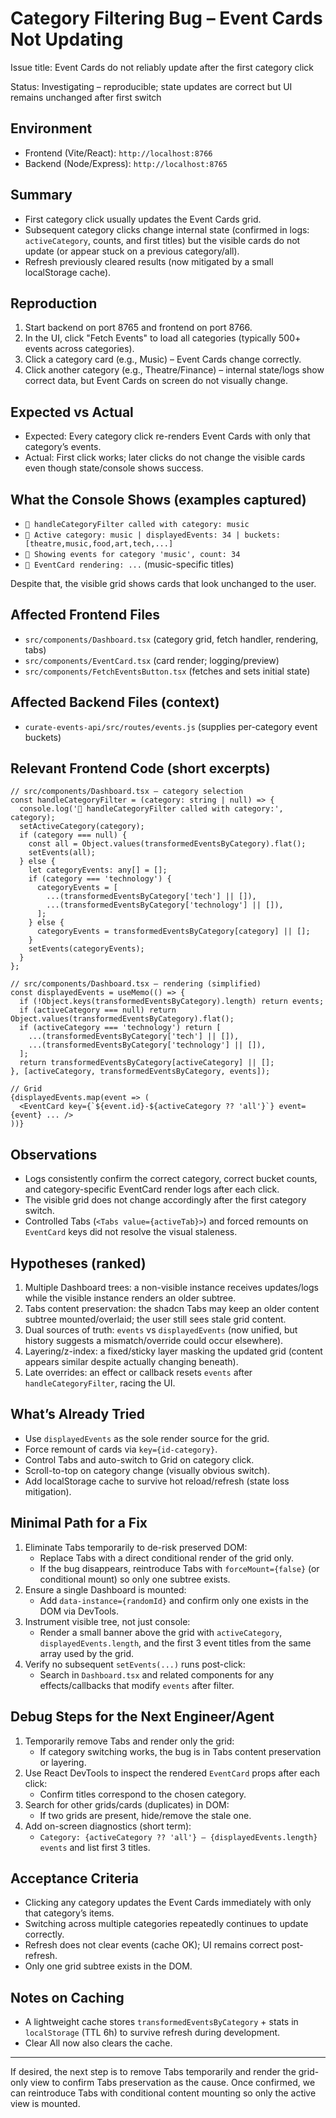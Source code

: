 # Category Filtering Bug – Event Cards Not Updating

Issue title: Event Cards do not reliably update after the first category click

Status: Investigating – reproducible; state updates are correct but UI remains unchanged after first switch

## Environment
- Frontend (Vite/React): `http://localhost:8766`
- Backend (Node/Express): `http://localhost:8765`

## Summary
- First category click usually updates the Event Cards grid.
- Subsequent category clicks change internal state (confirmed in logs: `activeCategory`, counts, and first titles) but the visible cards do not update (or appear stuck on a previous category/all).
- Refresh previously cleared results (now mitigated by a small localStorage cache).

## Reproduction
1. Start backend on port 8765 and frontend on port 8766.
2. In the UI, click "Fetch Events" to load all categories (typically 500+ events across categories).
3. Click a category card (e.g., Music) – Event Cards change correctly.
4. Click another category (e.g., Theatre/Finance) – internal state/logs show correct data, but Event Cards on screen do not visually change.

## Expected vs Actual
- Expected: Every category click re-renders Event Cards with only that category’s events.
- Actual: First click works; later clicks do not change the visible cards even though state/console shows success.

## What the Console Shows (examples captured)
- `🎯 handleCategoryFilter called with category: music`
- `🧭 Active category: music | displayedEvents: 34 | buckets: [theatre,music,food,art,tech,...]`
- `📂 Showing events for category 'music', count: 34`
- `🎯 EventCard rendering: ...` (music-specific titles)

Despite that, the visible grid shows cards that look unchanged to the user.

## Affected Frontend Files
- `src/components/Dashboard.tsx` (category grid, fetch handler, rendering, tabs)
- `src/components/EventCard.tsx` (card render; logging/preview)
- `src/components/FetchEventsButton.tsx` (fetches and sets initial state)

## Affected Backend Files (context)
- `curate-events-api/src/routes/events.js` (supplies per-category event buckets)

## Relevant Frontend Code (short excerpts)

```tsx
// src/components/Dashboard.tsx – category selection
const handleCategoryFilter = (category: string | null) => {
  console.log('🎯 handleCategoryFilter called with category:', category);
  setActiveCategory(category);
  if (category === null) {
    const all = Object.values(transformedEventsByCategory).flat();
    setEvents(all);
  } else {
    let categoryEvents: any[] = [];
    if (category === 'technology') {
      categoryEvents = [
        ...(transformedEventsByCategory['tech'] || []),
        ...(transformedEventsByCategory['technology'] || []),
      ];
    } else {
      categoryEvents = transformedEventsByCategory[category] || [];
    }
    setEvents(categoryEvents);
  }
};
```

```tsx
// src/components/Dashboard.tsx – rendering (simplified)
const displayedEvents = useMemo(() => {
  if (!Object.keys(transformedEventsByCategory).length) return events;
  if (activeCategory === null) return Object.values(transformedEventsByCategory).flat();
  if (activeCategory === 'technology') return [
    ...(transformedEventsByCategory['tech'] || []),
    ...(transformedEventsByCategory['technology'] || []),
  ];
  return transformedEventsByCategory[activeCategory] || [];
}, [activeCategory, transformedEventsByCategory, events]);

// Grid
{displayedEvents.map(event => (
  <EventCard key={`${event.id}-${activeCategory ?? 'all'}`} event={event} ... />
))}
```

## Observations
- Logs consistently confirm the correct category, correct bucket counts, and category-specific EventCard render logs after each click.
- The visible grid does not change accordingly after the first category switch.
- Controlled Tabs (`<Tabs value={activeTab}>`) and forced remounts on `EventCard` keys did not resolve the visual staleness.

## Hypotheses (ranked)
1. Multiple Dashboard trees: a non-visible instance receives updates/logs while the visible instance renders an older subtree.
2. Tabs content preservation: the shadcn Tabs may keep an older content subtree mounted/overlaid; the user still sees stale grid content.
3. Dual sources of truth: `events` vs `displayedEvents` (now unified, but history suggests a mismatch/override could occur elsewhere).
4. Layering/z-index: a fixed/sticky layer masking the updated grid (content appears similar despite actually changing beneath).
5. Late overrides: an effect or callback resets `events` after `handleCategoryFilter`, racing the UI.

## What’s Already Tried
- Use `displayedEvents` as the sole render source for the grid.
- Force remount of cards via `key={id-category}`.
- Control Tabs and auto-switch to Grid on category click.
- Scroll-to-top on category change (visually obvious switch).
- Add localStorage cache to survive hot reload/refresh (state loss mitigation).

## Minimal Path for a Fix
1. Eliminate Tabs temporarily to de-risk preserved DOM:
   - Replace Tabs with a direct conditional render of the grid only.
   - If the bug disappears, reintroduce Tabs with `forceMount={false}` (or conditional mount) so only one subtree exists.
2. Ensure a single Dashboard is mounted:
   - Add `data-instance={randomId}` and confirm only one exists in the DOM via DevTools.
3. Instrument visible tree, not just console:
   - Render a small banner above the grid with `activeCategory`, `displayedEvents.length`, and the first 3 event titles from the same array used by the grid.
4. Verify no subsequent `setEvents(...)` runs post-click:
   - Search in `Dashboard.tsx` and related components for any effects/callbacks that modify `events` after filter.

## Debug Steps for the Next Engineer/Agent
1. Temporarily remove Tabs and render only the grid:
   - If category switching works, the bug is in Tabs content preservation or layering.
2. Use React DevTools to inspect the rendered `EventCard` props after each click:
   - Confirm titles correspond to the chosen category.
3. Search for other grids/cards (duplicates) in DOM:
   - If two grids are present, hide/remove the stale one.
4. Add on-screen diagnostics (short term):
   - `Category: {activeCategory ?? 'all'} — {displayedEvents.length} events` and list first 3 titles.

## Acceptance Criteria
- Clicking any category updates the Event Cards immediately with only that category’s items.
- Switching across multiple categories repeatedly continues to update correctly.
- Refresh does not clear events (cache OK); UI remains correct post-refresh.
- Only one grid subtree exists in the DOM.

## Notes on Caching
- A lightweight cache stores `transformedEventsByCategory` + stats in `localStorage` (TTL 6h) to survive refresh during development.
- Clear All now also clears the cache.

---
If desired, the next step is to remove Tabs temporarily and render the grid-only view to confirm Tabs preservation as the cause. Once confirmed, we can reintroduce Tabs with conditional content mounting so only the active view is mounted.


